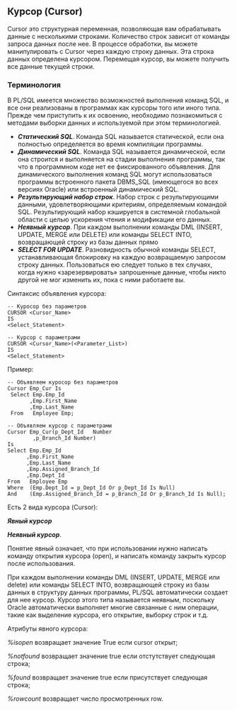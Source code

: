 ## Курсор (Cursor)

Cursor это структурная переменная, позволяющая вам обрабатывать данные с несколькими строками. 
Количество строк зависит от команды запроса данных после нее. 
В процессе обработки, вы можете манипулировать с  Cursor через каждую строку данных. 
Эта строка данных определена курсором. Перемещая курсор, вы можете получить все данные текущей строки.

### Терминология
В PL/SQL имеется множество возможностей выполнения команд SQL, и все они реализованы в программах как курсоры того или иного типа. Прежде чем приступить к их освоению, необходимо познакомиться с методами выборки данных и используемой при этом терминологией.
- ***Статический SQL***. Команда SQL называется статической, если она полностью
определяется во время компиляции программы.
- ***Динамический SQL***. Команда SQL называется динамической, если она строится
и выполняется на стадии выполнения программы, так что в программном коде нет
ее фиксированного объявления. Для динамического выполнения команд SQL могут использоваться программы встроенного пакета DBMS_SQL (имеющегося во всех
версиях Oracle) или встроенный динамический SQL.
- ***Результирующий набор строк***. Набор строк с результирующими данными, удовлетворяющими критериям, определяемым командой SQL. Результирующий набор кэшируется в системной глобальной области с целью ускорения чтения и модификации его данных.
- ***Неявный курсор***. При каждом выполнении команды DML (INSERT, UPDATE, MERGE или DELETE) или команды SELECT INTO, возвращающей строку из базы данных прямо
- ***SELECT FOR UPDATE***. Разновидность обычной команды SELECT, устанавливающая блокировку на каждую возвращаемую запросом строку данных. Пользоваться ею следует только в тех случаях, когда нужно «зарезервировать» запрошенные данные, чтобы никто другой не мог изменить их, пока с ними работаете вы.

Синтаксис объявления курсора:

```
-- Куросор без параметров
CURSOR <Cursor_Name>
IS
<Select_Statement>
 
-- Курсор с параметрами
CURSOR <Cursor_Name>(<Parameter_List>)
IS
<Select_Statement>
```

Пример:

```
-- Объявляем куросор без параметров
Cursor Emp_Cur Is
 Select Emp.Emp_Id
       ,Emp.First_Name
       ,Emp.Last_Name
 From   Employee Emp;
 
-- Объявляем курсор с параметрами
Cursor Emp_Cur(p_Dept_Id   Number
        ,p_Branch_Id Number)
Is
Select Emp.Emp_Id
      ,Emp.First_Name
      ,Emp.Last_Name
      ,Emp.Assigned_Branch_Id
      ,Emp.Dept_Id
From   Employee Emp
Where  (Emp.Dept_Id = p_Dept_Id Or p_Dept_Id Is Null)
And    (Emp.Assigned_Branch_Id = p_Branch_Id Or p_Branch_Id Is Null);
```

Есть 2 вида курсора (Cursor):

***Явный курсор***

***Неявный курсор***.

Понятие явный означает, что при использовании нужно написать команду открытия курсора (open), и написать команду закрыть курсор после использования. 

При каждом выполнении команды DML (INSERT, UPDATE, MERGE или delete) или команды SELECT INTO, возвращающей строку из базы данных в структуру данных программы, PL/SQL автоматически создает для нее курсор. Курсор этого типа называется неявным, поскольку Oracle автоматически выполняет многие связанные с ним операции, такие как выделение курсора, его открытие, выборку строк и т.д.

Атрибуты явного курсора:

_%isopen_ 	возвращает значение True если cursor открыт;

_%notfound_ 	возвращает значение true если отстутствует следующая строка;

_%found_ 	возвращает значение true если присутствует следующая строка;

_%rowcount_	возвращает число просмотренных row.
